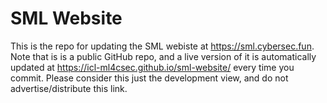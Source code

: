# SML Website

This is the repo for updating the SML webiste at https://sml.cybersec.fun. Note that is is a public GitHub repo, and a live version of it is automatically updated at https://icl-ml4csec.github.io/sml-website/ every time you commit. Please consider this just the development view, and do not advertise/distribute this link.
